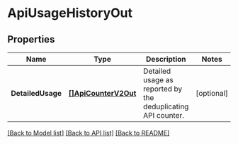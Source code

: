 # ApiUsageHistoryOut

## Properties
Name | Type | Description | Notes
------------ | ------------- | ------------- | -------------
**DetailedUsage** | [**[]ApiCounterV2Out**](APICounterV2Out.md) | Detailed usage as reported by the deduplicating API counter. | [optional] 

[[Back to Model list]](../README.md#documentation-for-models) [[Back to API list]](../README.md#documentation-for-api-endpoints) [[Back to README]](../README.md)


